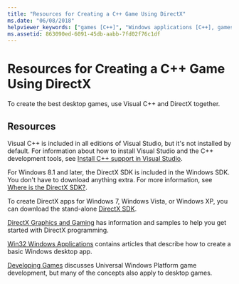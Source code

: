 ```yaml
---
title: "Resources for Creating a C++ Game Using DirectX"
ms.date: "06/08/2018"
helpviewer_keywords: ["games [C++]", "Windows applications [C++], games", "DirectX [C++]"]
ms.assetid: 863090ed-6091-45db-aabb-7fd02f76c1df
---
```

# Resources for Creating a C++ Game Using DirectX

To create the best desktop games, use Visual C++ and DirectX together.

## Resources

Visual C++ is included in all editions of Visual Studio, but it's not installed by default. For information about how to install Visual Studio and the C++ development tools, see [Install C++ support in Visual Studio](../build/vscpp-step-0-installation.md).

For Windows 8.1 and later, the DirectX SDK is included in the Windows SDK. You don't have to download anything extra. For more information, see [Where is the DirectX SDK?](https://msdn.microsoft.com/library/windows/desktop/ee663275.aspx).

To create DirectX apps for Windows 7, Windows Vista, or Windows XP, you can download the stand-alone [DirectX SDK](http://www.microsoft.com/download/details.aspx?displaylang=en&id=6812).

[DirectX Graphics and Gaming](/windows/desktop/directx) has information and samples to help you get started with DirectX programming.

[Win32 Windows Applications](../windows/windows-desktop-applications-cpp.md) contains articles that describe how to create a basic Windows desktop app.

[Developing Games](https://msdn.microsoft.com/library/windows/apps/hh452744.aspx) discusses Universal Windows Platform game development, but many of the concepts also apply to desktop games.
